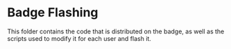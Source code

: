 Badge Flashing
==============

This folder contains the code that is distributed on the badge,
as well as the scripts used to modify it for each user and flash it.
